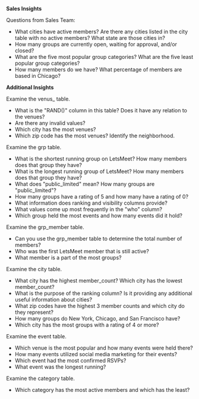 **Sales Insights**

Questions from Sales Team:

- What cities have active members? Are there any cities listed in the city table with no active members? What state are those cities in?
- How many groups are currently open, waiting for approval, and/or closed?
- What are the five most popular group categories? What are the five least popular group categories?
- How many members do we have? What percentage of members are based in Chicago?

**Additional Insights**

Examine the venus_ table.

- What is the "RAND()" column in this table? Does it have any relation to the venues?
- Are there any invalid values?
- Which city has the most venues?
- Which zip code has the most venues? Identify the neighborhood.

Examine the grp table.

- What is the shortest running group on LetsMeet? How many members does that group they have?
- What is the longest running group of LetsMeet? How many members does that group they have?
- What does "public_limited" mean? How many groups are "public_limited"?
- How many groups have a rating of 5 and how many have a rating of 0?
- What information does ranking and visibility columns provide?
- What values come up most frequently in the "who" column?
- Which group held the most events and how many events did it hold?

Examine the grp_member table.

- Can you use the grp_member table to determine the total number of members?
- Who was the first LetsMeet member that is still active?
- What member is a part of the most groups?

Examine the city table.

- What city has the highest member_count? Which city has the lowest member_count?
- What is the purpose of the ranking column? Is it providing any additional useful information about cities?
- What zip codes have the highest 3 member counts and which city do they represent?
- How many groups do New York, Chicago, and San Francisco have?
- Which city has the most groups with a rating of 4 or more?

Examine the event table.

- Which venue is the most popular and how many events were held there?
- How many events utilized social media marketing for their events?
- Which event had the most confirmed RSVPs?
- What event was the longest running?

Examine the category table.

- Which category has the most active members and which has the least?
